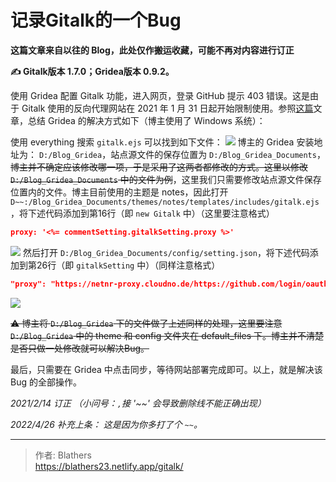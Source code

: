 # 记录Gitalk的一个Bug

 <!--more-->

**这篇文章来自以往的 Blog，此处仅作搬运收藏，可能不再对内容进行订正**

**✍️ Gitalk版本 1.7.0；Gridea版本 0.9.2。**

使用 Gridea 配置 Gitalk 功能，进入网页，登录 GitHub 提示 403 错误。这是由于 Gitalk 使用的反向代理网站在 2021 年 1 月 31 日起开始限制使用。参照[这篇](https://mp.weixin.qq.com/s/Lwl9rf95EqlTYLfconjflQ)文章，总结 Gridea 的解决方式如下（博主使用了 Windows 系统）：

使用 everything 搜索 `gitalk.ejs` 可以找到如下文件：
![](https://s2.loli.net/2022/04/26/Q2ACBcFn57vw3mG.png)
博主的 Gridea 安装地址为： `D:/Blog_Gridea`，站点源文件的保存位置为 `D:/Blog_Gridea_Documents`，~~博主并不确定应该修改哪一项，于是采用了这两者都修改的方式。这里以修改 `D:/Blog_Gridea_Documents` 中的文件为例~~，这里我们只需要修改站点源文件保存位置内的文件。博主目前使用的主题是 notes，因此打开 `D~~:/Blog_Gridea_Documents/themes/notes/templates/includes/gitalk.ejs`，将下述代码添加到第16行（即 `new Gitalk` 中）（这里要注意格式）

```json
proxy: '<%= commentSetting.gitalkSetting.proxy %>'
```
![](https://s2.loli.net/2022/04/26/3diToUMhzEbrq7J.png)
然后打开 `D:/Blog_Gridea_Documents/config/setting.json`，将下述代码添加到第26行（即 `gitalkSetting` 中）（同样注意格式）

```json
"proxy": "https://netnr-proxy.cloudno.de/https://github.com/login/oauth/access_token"
```
![](https://s2.loli.net/2022/04/26/74dyQRothBHJwWG.png)

~~⚠️ 博主将 `D:/Blog_Gridea` 下的文件做了上述同样的处理，这里要注意 `D:/Blog_Gridea` 中的 theme 和 config 文件夹在 default_files 下。博主并不清楚是否只做一处修改就可以解决Bug。~~

最后，只需要在 Gridea 中点击同步，等待网站部署完成即可。以上，就是解决该 Bug 的全部操作。

*2021/2/14 订正* 
*（小问号：`,`接  '~~' 会导致删除线不能正确出现）*

*2022/4/26 补充上条：*
*这是因为你多打了个 `~~`。*

---

> 作者: Blathers  
> https://blathers23.netlify.app/gitalk/
